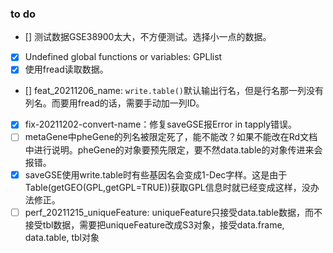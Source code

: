 ### to do
- [] 测试数据GSE38900太大，不方便测试。选择小一点的数据。
- [x] Undefined global functions or variables:    GPLlist
- [x] 使用fread读取数据。
- []  feat_20211206_name: `write.table()`默认输出行名，但是行名那一列没有列名。而要用fread的话，需要手动加一列ID。
- [x] fix-20211202-convert-name：修复saveGSE报Error in tapply错误。
- [ ] metaGene中pheGene的列名被限定死了，能不能改？如果不能改在Rd文档中进行说明。pheGene的对象要预先限定，要不然data.table的对象传进来会报错。
- [x] saveGSE使用write.table时有些基因名会变成1-Dec字样。这是由于Table(getGEO(GPL,getGPL=TRUE))获取GPL信息时就已经变成这样，没办法修正。
- [ ] perf_20211215_uniqueFeature: uniqueFeature只接受data.table数据，而不接受tbl数据，需要把uniqueFeature改成S3对象，接受data.frame, data.table, tbl对象
